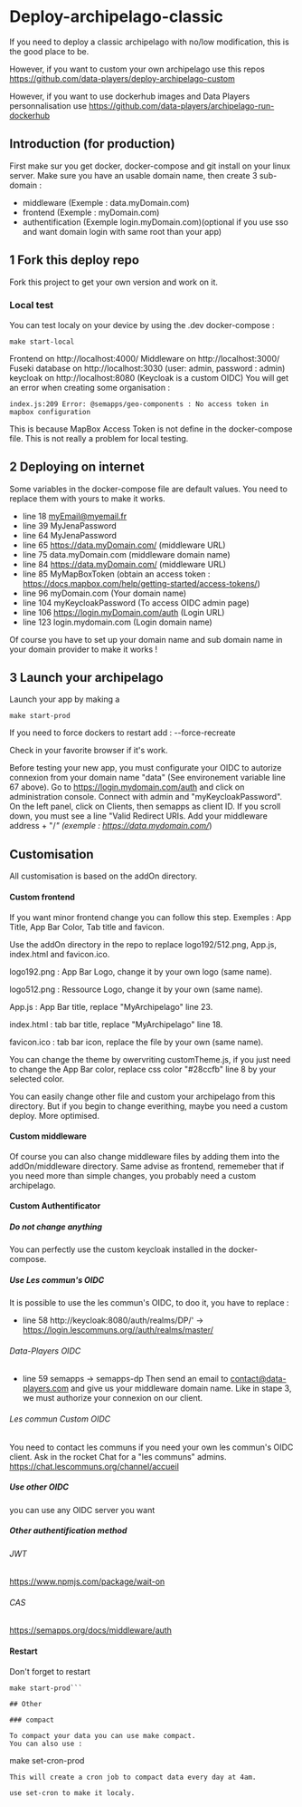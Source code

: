 # Deploy-archipelago-classic

If you need to deploy a classic archipelago with no/low modification, this is the good place to be.

However, if you want to custom your own archipelago use this repos https://github.com/data-players/deploy-archipelago-custom

However, if you want to use dockerhub images and Data Players personnalisation use https://github.com/data-players/archipelago-run-dockerhub

## Introduction (for production)

First make sur you get docker, docker-compose and git install on your linux server.
Make sure you have an usable domain name, then create 3 sub-domain :
- middleware (Exemple : data.myDomain.com)
- frontend (Exemple : myDomain.com)
- authentification (Exemple login.myDomain.com)(optional if you use sso and want domain login with same root than your app)

## 1 Fork this deploy repo

Fork this project to get your own version and work on it.

### Local test

You can test localy on your device by using the .dev docker-compose : 
```
make start-local
```

Frontend on http://localhost:4000/
Middleware on http://localhost:3000/
Fuseki database on http://localhost:3030 (user: admin, password : admin)
keycloak on http://localhost:8080 (Keycloak is a custom OIDC)
You will get an error when creating some organisation :
```
index.js:209 Error: @semapps/geo-components : No access token in mapbox configuration
```
This is because MapBox Access Token is not define in the docker-compose file. This is not really a problem for local testing.

## 2 Deploying on internet

Some variables in the docker-compose file are default values. You need to replace them with yours to make it works.
- line 18 myEmail@myemail.fr
- line 39 MyJenaPassword
- line 64 MyJenaPassword
- line 65 https://data.myDomain.com/ (middleware URL)
- line 75 data.myDomain.com (middleware domain name)
- line 84 https://data.myDomain.com/ (middleware URL)
- line 85 MyMapBoxToken (obtain an access token : https://docs.mapbox.com/help/getting-started/access-tokens/)
- line 96 myDomain.com (Your domain name)
- line 104 myKeycloakPassword (To access OIDC admin page)
- line 106 https://login.myDomain.com/auth (Login URL)
- line 123 login.mydomain.com (Login domain name)

Of course you have to set up your domain name and sub domain name in your domain provider to make it works !

## 3 Launch your archipelago

Launch your app by making a 

```
make start-prod
```

If you need to force dockers to restart add : --force-recreate

Check in your favorite browser if it's work.

Before testing your new app, you must configurate your OIDC to autorize connexion from your domain name "data" (See environement variable line 67 above).
Go to https://login.mydomain.com/auth and click on administration console. Connect with admin and "myKeycloakPassword".
On the left panel, click on Clients, then semapps as client ID.
If you scroll down, you must see a line "Valid Redirect URIs. Add your middleware address + "/*" (exemple : https://data.mydomain.com/*)

## Customisation

All customisation is based on the addOn directory.

#### Custom frontend

If you want minor frontend change you can follow this step. Exemples : App Title, App Bar Color, Tab title and favicon.

Use the addOn directory in the repo to replace logo192/512.png, App.js, index.html and favicon.ico.

logo192.png : App Bar Logo, change it by your own logo (same name).

logo512.png : Ressource Logo, change it by your own (same name).

App.js : App Bar title, replace "MyArchipelago" line 23.

index.html : tab bar title, replace "MyArchipelago" line 18.

favicon.ico : tab bar icon, replace the file by your own (same name).

You can change the theme by owervriting customTheme.js, if you just need to change the App Bar color, replace css color "#28ccfb" line 8 by your selected color.

You can easily change other file and custom your archipelago from this directory. But if you begin to change everithing, maybe you need a custom deploy. More optimised.

#### Custom middleware

Of course you can also change middleware files by adding them into the addOn/middleware directory. Same advise as frontend, rememeber that if you need more than simple changes, you probably need a custom archipelago.

#### Custom Authentificator

##### Do not change anything

You can perfectly use the custom keycloak installed in the docker-compose.

##### Use Les commun's OIDC

It is possible to use the les commun's OIDC, to doo it, you have to replace :

- line 58 http://keycloak:8080/auth/realms/DP/' -> https://login.lescommuns.org//auth/realms/master/

###### Data-Players OIDC

- line 59 semapps -> semapps-dp
Then send an email to contact@data-players.com and give us your middleware domain name. Like in stape 3, we must authorize your connexion on our client.

###### Les commun Custom OIDC

You need to contact les communs if you need your own les commun's OIDC client.
Ask in the rocket Chat for a "les communs" admins.
https://chat.lescommuns.org/channel/accueil

##### Use other OIDC

you can use any OIDC server you want 

##### Other authentification method

###### JWT
https://www.npmjs.com/package/wait-on
###### CAS
https://semapps.org/docs/middleware/auth

#### Restart
Don't forget to restart
```
make start-prod```

## Other

### compact

To compact your data you can use make compact.
You can also use :
```
make set-cron-prod
```
This will create a cron job to compact data every day at 4am.

use set-cron to make it localy.
